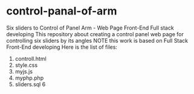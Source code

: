# control-panal-of-arm
Six sliders to Control of Panel Arm - Web Page Front-End Full stack developing
This repository about creating a control panel web page for controlling six sliders by its angles NOTE this work is based on Full Stack Front-End developing Here is the list of files:
1. controll.html
2. style.css
3. myjs.js
4. myphp.php
5. sliders.sql
6 

